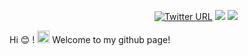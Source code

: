 &emsp; &emsp; &emsp;&emsp;&emsp;&emsp;&emsp;&emsp;&emsp;&emsp;&emsp;&emsp;&emsp;&emsp;&emsp;&emsp;[![Twitter URL](https://img.shields.io/twitter/url/https/twitter.com/sukanya_rs?style=social&label=Follow%20%40sukanya_rs)](https://twitter.com/sukanya_rs) [![](https://img.shields.io/badge/LinkedIn-0077B5?style=for-the-badge&logo=linkedin&logoColor=white)](https://www.linkedin.com/in/sukanyars/) [![](https://img.shields.io/badge/Medium-12100E?style=for-the-badge&logo=medium&logoColor=white)](https://medium.com/@sukanya.me) 

Hi 😊 ! <img src="https://camo.githubusercontent.com/e8e7b06ecf583bc040eb60e44eb5b8e0ecc5421320a92929ce21522dbc34c891/68747470733a2f2f6d656469612e67697068792e636f6d2f6d656469612f6876524a434c467a6361737252346961377a2f67697068792e676966 " alt="alt text" width="20" height="20">
 Welcome to my github page!
